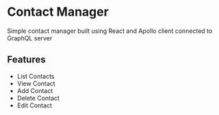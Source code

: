 # Contact Manager

Simple contact manager built using React and Apollo client connected to GraphQL server

## Features

- List Contacts
- View Contact
- Add Contact
- Delete Contact
- Edit Contact
